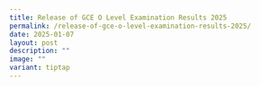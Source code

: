 ```yaml
---
title: Release of GCE O Level Examination Results 2025
permalink: /release-of-gce-o-level-examination-results-2025/
date: 2025-01-07
layout: post
description: ""
image: ""
variant: tiptap
---
```

